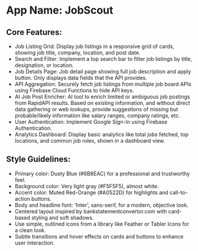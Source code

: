 # **App Name**: JobScout

## Core Features:

- Job Listing Grid: Display job listings in a responsive grid of cards, showing job title, company, location, and post date.
- Search and Filter: Implement a top search bar to filter job listings by title, designation, or location.
- Job Details Page: Job detail page showing full job description and apply button. Only displays data fields that the API provides.
- API Aggregation: Securely fetch job listings from multiple job board APIs using Firebase Cloud Functions to hide API keys.
- AI Job Post Enricher: AI tool to enrich limited or ambiguous job postings from RapidAPI results. Based on existing information, and without direct data gathering or web lookups, provide suggestions of missing but probable/likely information like salary ranges, company ratings, etc.
- User Authentication: Implement Google Sign-In using Firebase Authentication.
- Analytics Dashboard: Display basic analytics like total jobs fetched, top locations, and common job roles, shown in a dashboard view.

## Style Guidelines:

- Primary color: Dusty Blue (#6B8EAC) for a professional and trustworthy feel.
- Background color: Very light gray (#F5F5F5), almost white.
- Accent color: Muted Red-Orange (#A0522D) for highlights and call-to-action buttons.
- Body and headline font: 'Inter', sans-serif, for a modern, objective look.
- Centered layout inspired by bankstatementconvertor.com with card-based styling and soft shadows.
- Use simple, outlined icons from a library like Feather or Tabler Icons for a clean look.
- Subtle transitions and hover effects on cards and buttons to enhance user interaction.